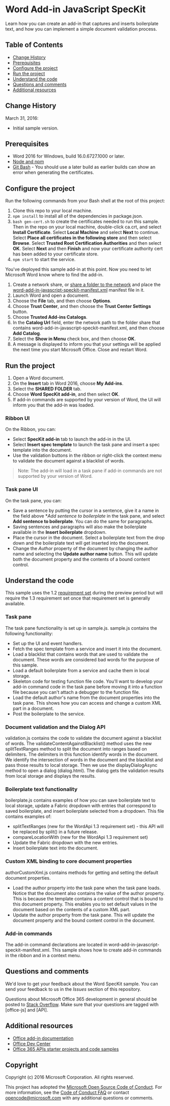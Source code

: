 # Word Add-in JavaScript SpecKit

Learn how you can create an add-in that captures and inserts boilerplate text, and how you can implement a simple document validation process.

## Table of Contents
* [Change History](#change-history)
* [Prerequisites](#prerequisites)
* [Configure the project](#configure-the-project)
* [Run the project](#run-the-project)
* [Understand the code](#understand-the-code)
* [Questions and comments](#questions-and-comments)
* [Additional resources](#additional-resources)

## Change History

March 31, 2016:
* Initial sample version.

## Prerequisites

* Word 2016 for Windows, build 16.0.6727.1000 or later.
* [Node and npm](https://nodejs.org/en/)
* [Git Bash](https://git-scm.com/downloads) - You should use a later build as earlier builds can show an error when generating the certificates.

## Configure the project

Run the following commands from your Bash shell at the root of this project:

1. Clone this repo to your local machine.
2. ```npm install``` to install all of the dependencies in package.json.
3. ```bash gen-cert.sh``` to create the certificates needed to run this sample. Then in the repo on your local machine, double-click ca.crt, and select **Install Certificate**. Select **Local Machine** and select **Next** to continue. Select **Place all certificates in the following store** and then select **Browse**.  Select **Trusted Root Certification Authorities** and then select **OK**. Select **Next** and then **Finish** and now your certificate authority cert has been added to your certificate store.
4. ```npm start``` to start the service.

You've deployed this sample add-in at this point. Now you need to let Microsoft Word know where to find the add-in.

1. Create a network share, or [share a folder to the network](https://technet.microsoft.com/en-us/library/cc770880.aspx) and place the [word-add-in-javascript-speckit-manifest.xml](word-add-in-javascript-speckit-manifest.xml) manifest file in it.
3. Launch Word and open a document.
4. Choose the **File** tab, and then choose **Options**.
5. Choose **Trust Center**, and then choose the **Trust Center Settings** button.
6. Choose **Trusted Add-ins Catalogs**.
7. In the **Catalog Url** field, enter the network path to the folder share that contains word-add-in-javascript-speckit-manifest.xml, and then choose **Add Catalog**.
8. Select the **Show in Menu** check box, and then choose **OK**.
9. A message is displayed to inform you that your settings will be applied the next time you start Microsoft Office. Close and restart Word.

## Run the project

1. Open a Word document.
2. On the **Insert** tab in Word 2016, choose **My Add-ins**.
3. Select the **SHARED FOLDER** tab.
4. Choose **Word SpecKit add-in**, and then select **OK**.
5. If add-in commands are supported by your version of Word, the UI will inform you that the add-in was loaded.

### Ribbon UI
On the Ribbon, you can:
* Select **SpecKit add-in** tab to launch the add-in in the UI.
* Select **Insert spec template** to launch the task pane and insert a spec template into the document.
* Use the validation buttons in the ribbon or right-click the context menu to validate the document against a blacklist of words.

 > Note: The add-in will load in a task pane if add-in commands are not supported by your version of Word.

### Task pane UI
On the task pane, you can:
* Save a sentence by putting the cursor in a sentence, give it a name in the field above **Add sentence to boilerplate* in the task pane, and select **Add sentence to boilerplate**. You can do the same for paragraphs.
* Saving sentences and paragraphs will also make the boilerplate available in the **Insert boilerplate** dropdown.
* Place the cursor in the document. Select a boilerplate text from the drop down and the boilerplate text will get inserted into the document.
* Change the *Author* property of the document by changing the author name and selecting the **Update author name** button. This will update both the document property and the contents of a bound content control.

## Understand the code

This sample uses the 1.2 [requirement set](http://dev.office.com/reference/add-ins/office-add-in-requirement-sets?product=word) during the preview period but will require the 1.3 requirement set once that requirement set is generally available.

### Task pane

The task pane functionality is set up in sample.js. sample.js contains the following functionality:

* Set up the UI and event handlers.
* Fetch the spec template from a service and insert it into the document.
* Load a blacklist that contains words that are used to validate the document. These words are considered bad words for the purpose of this sample.
* Load a default boilerplate from a service and cache them in local storage.
* Skeleton code for testing function file code. You'll want to develop your add-in command code in the task pane before moving it into a function file because you can't attach a debugger to the function file.
* Load the default author's name from the document properties into the task pane. This shows how you can access and change a custom XML part in a document.
* Post the boilerplate to the service.

### Document validation and the Dialog API

validation.js contains the code to validate the document against a blacklist of words. The validateContentAgainstBlacklist() method uses the new splitTextRanges method to split the document into ranges based on delimiters. The delimiters in this function identify words in the document. We identify the intersection of words in the document and the blacklist and pass those results to local storage. Then we use the displayDialogAsync method to open a dialog (dialog.html). The dialog gets the validation results from local storage and displays the results.

### Boilerplate text functionality

boilerplate.js contains examples of how you can save boilerplate text to local storage, update a Fabric dropdown with entries that correspond to saved boilerplate, and insert boilerplate selected from a dropdown. This file contains examples of:
* splitTextRanges (new for the WordApi 1.3 requirement set) - this API will be replaced by split() in a future release.
* compareLocationWith (new for the WordApi 1.3 requirement set)
* Update the Fabric dropdown with the new entries.
* Insert boilerplate text into the document.

### Custom XML binding to core document properties

authorCustomXml.js contains methods for getting and setting the default document properties.

* Load the author property into the task pane when the task pane loads. Notice that the document also contains the value of the author property. This is because the template contains a content control that is bound to this document property. This enables you to set default values in the document based on the contents of a custom XML part.
* Update the author property from the task pane. This will update the document property and the bound content control in the document.

### Add-in commands

The add-in command declarations are located in word-add-in-javascript-speckit-manifest.xml. This sample shows how to create add-in commands in the ribbon and in a context menu.

## Questions and comments

We'd love to get your feedback about the Word SpecKit sample. You can send your feedback to us in the *Issues* section of this repository.

Questions about Microsoft Office 365 development in general should be posted to [Stack Overflow](http://stackoverflow.com/questions/tagged/office-js+API). Make sure that your questions are tagged with [office-js] and [API].

## Additional resources

* [Office add-in documentation](https://msdn.microsoft.com/en-us/library/office/jj220060.aspx)
* [Office Dev Center](http://dev.office.com/)
* [Office 365 APIs starter projects and code samples](http://msdn.microsoft.com/en-us/office/office365/howto/starter-projects-and-code-samples)

## Copyright
Copyright (c) 2016 Microsoft Corporation. All rights reserved.



This project has adopted the [Microsoft Open Source Code of Conduct](https://opensource.microsoft.com/codeofconduct/). For more information, see the [Code of Conduct FAQ](https://opensource.microsoft.com/codeofconduct/faq/) or contact [opencode@microsoft.com](mailto:opencode@microsoft.com) with any additional questions or comments.
